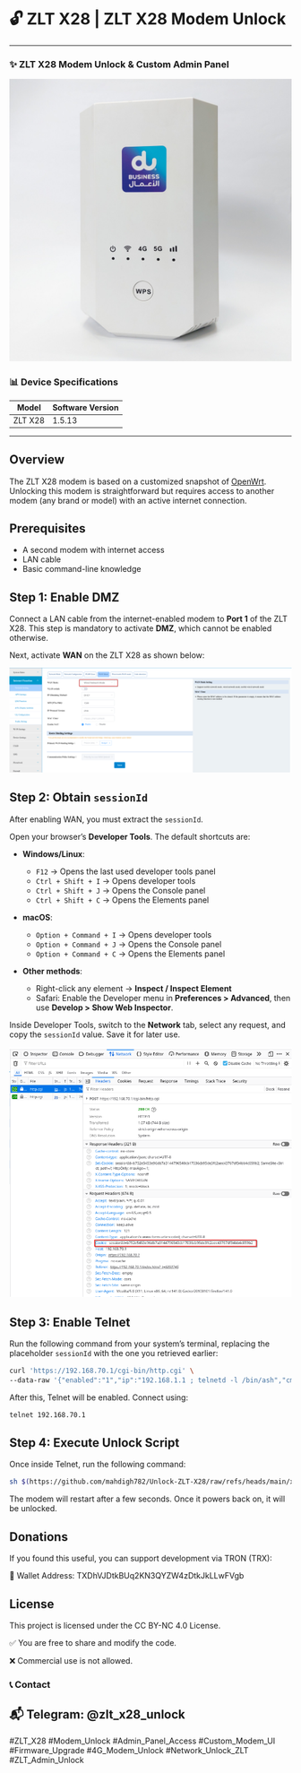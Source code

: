 <!-- README.md -->

# 🔓 ZLT X28 | ZLT X28 Modem Unlock

---

### ✨ ZLT X28 Modem Unlock & Custom Admin Panel
![](img/zlt.jpg)


### 📊 Device Specifications

| Model | Software Version |
|------------|----------------|
| ZLT X28    | 1.5.13         |

---
## Overview  
The ZLT X28 modem is based on a customized snapshot of [OpenWrt](https://www.google.com/search?q=OpenWrt). Unlocking this modem is straightforward but requires access to another modem (any brand or model) with an active internet connection.  

## Prerequisites  
- A second modem with internet access  
- LAN cable  
- Basic command-line knowledge  

## Step 1: Enable DMZ  
Connect a LAN cable from the internet-enabled modem to **Port 1** of the ZLT X28. This step is mandatory to activate **DMZ**, which cannot be enabled otherwise.  

Next, activate **WAN** on the ZLT X28 as shown below:  

![](img/enable-wan.png)

## Step 2: Obtain `sessionId`  
After enabling WAN, you must extract the `sessionId`.  

Open your browser’s **Developer Tools**. The default shortcuts are:  

- **Windows/Linux**:  
  - `F12` → Opens the last used developer tools panel  
  - `Ctrl + Shift + I` → Opens developer tools  
  - `Ctrl + Shift + J` → Opens the Console panel  
  - `Ctrl + Shift + C` → Opens the Elements panel  

- **macOS**:  
  - `Option + Command + I` → Opens developer tools  
  - `Option + Command + J` → Opens the Console panel  
  - `Option + Command + C` → Opens the Elements panel  

- **Other methods**:  
  - Right-click any element → **Inspect / Inspect Element**  
  - Safari: Enable the Developer menu in **Preferences > Advanced**, then use **Develop > Show Web Inspector**.  

Inside Developer Tools, switch to the **Network** tab, select any request, and copy the `sessionId` value. Save it for later use.  

![](img/sessionId.png)

## Step 3: Enable Telnet  
Run the following command from your system’s terminal, replacing the placeholder `sessionId` with the one you retrieved earlier:  

```bash
curl 'https://192.168.70.1/cgi-bin/http.cgi' \
--data-raw '{"enabled":"1","ip":"192.168.1.1 ; telnetd -l /bin/ash","cmd":172,"method":"POST","success":true,"subcmd":6,"token":"5948b69147b3850eee5e7266188934c5","language":"EN","sessionId":"<YOUR_SESSION_ID>"}' -k
```

After this, Telnet will be enabled. Connect using:

```bash
telnet 192.168.70.1
```
## Step 4: Execute Unlock Script

Once inside Telnet, run the following command:
```bash
sh $(https://github.com/mahdigh782/Unlock-ZLT-X28/raw/refs/heads/main/x28)
```
The modem will restart after a few seconds. Once it powers back on, it will be unlocked.

## Donations

If you found this useful, you can support development via TRON (TRX):

💠 Wallet Address: TXDhVJDtkBUq2KN3QYZW4zDtkJkLLwFVgb

## License

This project is licensed under the CC BY-NC 4.0 License.

✅ You are free to share and modify the code.

❌ Commercial use is not allowed.

### 📞 Contact
📬 Telegram: @zlt_x28_unlock
---

#ZLT_X28 #Modem_Unlock #Admin_Panel_Access #Custom_Modem_UI #Firmware_Upgrade #4G_Modem_Unlock #Network_Unlock_ZLT #ZLT_Admin_Unlock


